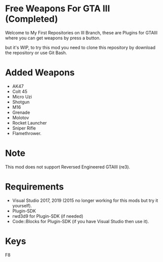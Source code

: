 # Free Weapons For GTA III (Completed)
Welcome to My First Repositories on III Branch, these are Plugins for GTAIII where you can get weapons by press a button.

but it's WIP, to try this mod you need to clone this repository by download the repository or use Git Bash.

# Added Weapons
- AK47
- Colt 45
- Micro Uzi
- Shotgun
- M16
- Grenade
- Molotov
- Rocket Launcher
- Sniper Rifle
- Flamethrower.

# Note
This mod does not support Reversed Engineered GTAIII (re3).

# Requirements
- Visual Studio 2017, 2019 (2015 no longer working for this mods but try it yourself).
- Plugin-SDK
- rwd3d9 for Plugin-SDK (if needed)
- Code::Blocks for Plugin-SDK (if you have Visual Studio then use it).

# Keys
F8
